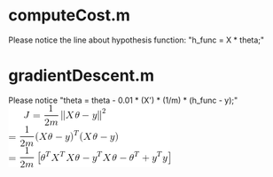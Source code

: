 # computeCost.m
Please notice the line about hypothesis function: "h_func = X * theta;"

# gradientDescent.m
Please notice "theta = theta - 0.01 * (X') * (1/m) * (h_func - y);"
![network](https://github.com/SHIsue/ML_coursera_Andrew-Ng/blob/master/ex1/equation/eq1.gif)


